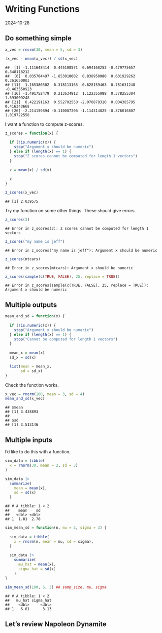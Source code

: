 Writing Functions
================
2024-10-28

## Do something simple

``` r
x_vec = rnorm(30, mean = 5, sd = 3)

(x_vec - mean(x_vec)) / sd(x_vec)
```

    ##  [1] -1.111648414  0.445108571  0.694168253 -0.479775657  0.848118212
    ##  [6]  0.035704497 -1.853010002  0.838950080  0.601929262  0.361650003
    ## [11]  1.165380502  0.318113165 -0.628159463  0.781631248 -0.463550923
    ## [16] -1.491752479  0.213634812  1.122355088  0.378255304  1.693009248
    ## [21]  0.422191163  0.552702550 -2.070878310  0.004385795  0.416343668
    ## [26] -2.214159894 -0.110087206 -1.114314825 -0.376016807  1.019722558

I want a function to compute z-scores.

``` r
z_scores = function(x) {
  
  if (!is.numeric(x)) {
    stop("Argument x should be numeric")
  } else if (length(x) == 1) {
    stop("Z scores cannot be computed for length 1 vectors")
  }
  
  z = mean(x) / sd(x)
  
  z
}

z_scores(x_vec)
```

    ## [1] 2.039575

Try my function on some other things. These should give errors.

``` r
z_scores(3)
```

    ## Error in z_scores(3): Z scores cannot be computed for length 1 vectors

``` r
z_scores("my name is jeff")
```

    ## Error in z_scores("my name is jeff"): Argument x should be numeric

``` r
z_scores(mtcars)
```

    ## Error in z_scores(mtcars): Argument x should be numeric

``` r
z_scores(sample(c(TRUE, FALSE), 25, replace = TRUE))
```

    ## Error in z_scores(sample(c(TRUE, FALSE), 25, replace = TRUE)): Argument x should be numeric

## Multiple outputs

``` r
mean_and_sd = function(x) {
  
  if (!is.numeric(x)) {
    stop("Argument x should be numeric")
  } else if (length(x) == 1) {
    stop("Cannot be computed for length 1 vectors")
  }
  
  mean_x = mean(x)
  sd_x = sd(x)

  list(mean = mean_x, 
       sd = sd_x)
}
```

Check the function works.

``` r
x_vec = rnorm(100, mean = 3, sd = 4)
mean_and_sd(x_vec)
```

    ## $mean
    ## [1] 3.438893
    ## 
    ## $sd
    ## [1] 3.513146

## Multiple inputs

I’d like to do this with a function.

``` r
sim_data = tibble(
  x = rnorm(30, mean = 2, sd = 3)
)

sim_data |> 
  summarize(
    mean = mean(x),
    sd = sd(x)
  )
```

    ## # A tibble: 1 × 2
    ##    mean    sd
    ##   <dbl> <dbl>
    ## 1  1.81  2.78

``` r
sim_mean_sd = function(n, mu = 2, sigma = 3) {
  
  sim_data = tibble(
    x = rnorm(n, mean = mu, sd = sigma),
  )
  
  sim_data |> 
    summarize(
      mu_hat = mean(x),
      sigma_hat = sd(x)
    )
}

sim_mean_sd(100, 6, 3) ## samp_size, mu, sigma 
```

    ## # A tibble: 1 × 2
    ##   mu_hat sigma_hat
    ##    <dbl>     <dbl>
    ## 1   6.01      3.13

## Let’s review Napoleon Dynamite
